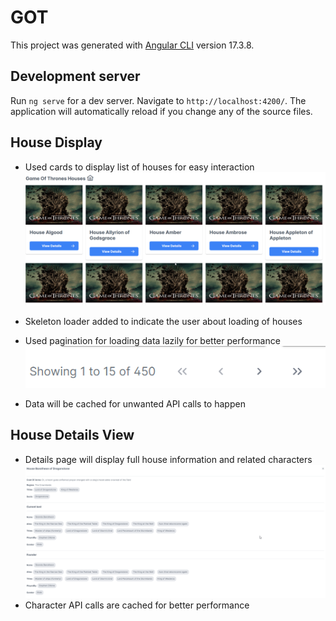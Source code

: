 # GOT

This project was generated with [Angular CLI](https://github.com/angular/angular-cli) version 17.3.8.

## Development server

Run `ng serve` for a dev server. Navigate to `http://localhost:4200/`. The application will automatically reload if you change any of the source files.

## House Display

- Used cards to display list of houses for easy interaction
  ![alt text](image.png)

- Skeleton loader added to indicate the user about loading of houses

- Used pagination for loading data lazily for better performance
  ![alt text](image-1.png)

- Data will be cached for unwanted API calls to happen

## House Details View

- Details page will display full house information and related characters
  ![alt text](image-3.png)
- Character API calls are cached for better performance
